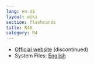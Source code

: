 ```yaml
---
lang: en-US
layout: wiki
section: flashcards
title: R4X
category: R4
---
```


- [Official website](http://www.r4xds.com/) (discontinued)
- System Files: [English](https://github.com/DS-Homebrew/Flashcard-Firmware-Archive/blob/master/21745-R4X_v2.03_English.rar?raw=true)
